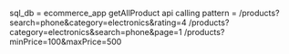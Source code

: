 sql_db = ecommerce_app
getAllProduct api calling pattern = /products?search=phone&category=electronics&rating=4
                                    /products?category=electronics&search=phone&page=1
                                    /products?minPrice=100&maxPrice=500
